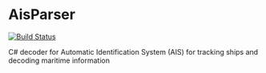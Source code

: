 # AisParser

[![Build Status](https://yellowfeather.visualstudio.com/AisParser/_apis/build/status/AisParser%20CI?branchName=master)](https://yellowfeather.visualstudio.com/AisParser/_build/latest?definitionId=6&branchName=master)

C# decoder for Automatic Identification System (AIS) for tracking ships and decoding maritime information
